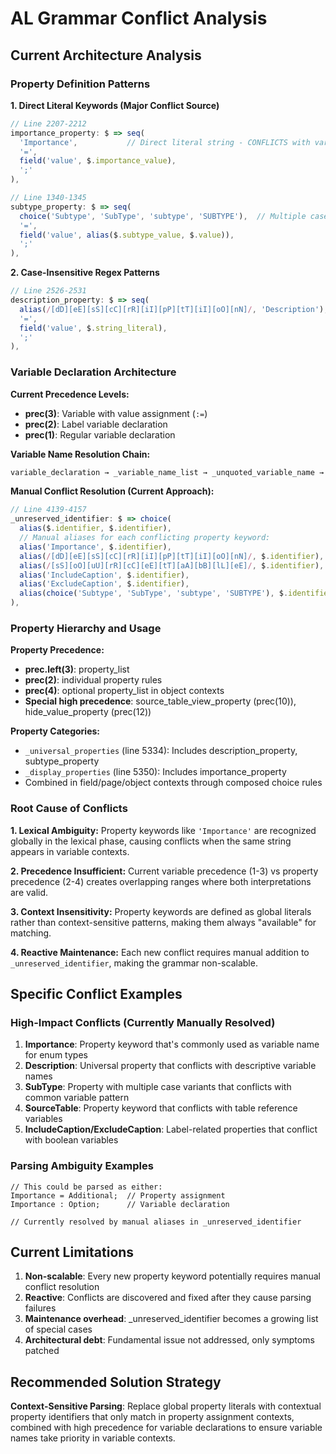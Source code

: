 # AL Grammar Conflict Analysis

## Current Architecture Analysis

### Property Definition Patterns

**1. Direct Literal Keywords (Major Conflict Source)**
```javascript
// Line 2207-2212
importance_property: $ => seq(
  'Importance',           // Direct literal string - CONFLICTS with variable names
  '=',
  field('value', $.importance_value),
  ';'
),

// Line 1340-1345  
subtype_property: $ => seq(
  choice('Subtype', 'SubType', 'subtype', 'SUBTYPE'),  // Multiple case variants
  '=', 
  field('value', alias($.subtype_value, $.value)),
  ';'
),
```

**2. Case-Insensitive Regex Patterns**
```javascript
// Line 2526-2531
description_property: $ => seq(
  alias(/[dD][eE][sS][cC][rR][iI][pP][tT][iI][oO][nN]/, 'Description'),
  '=',
  field('value', $.string_literal),
  ';'
),
```

### Variable Declaration Architecture

**Current Precedence Levels:**
- **prec(3)**: Variable with value assignment (`:=`)
- **prec(2)**: Label variable declaration  
- **prec(1)**: Regular variable declaration

**Variable Name Resolution Chain:**
```javascript
variable_declaration → _variable_name_list → _unquoted_variable_name → _unreserved_identifier
```

**Manual Conflict Resolution (Current Approach):**
```javascript
// Line 4139-4157
_unreserved_identifier: $ => choice(
  alias($.identifier, $.identifier),
  // Manual aliases for each conflicting property keyword:
  alias('Importance', $.identifier),                                      // Importance property
  alias(/[dD][eE][sS][cC][rR][iI][pP][tT][iI][oO][nN]/, $.identifier),   // Description property
  alias(/[sS][oO][uU][rR][cC][eE][tT][aA][bB][lL][eE]/, $.identifier),   // SourceTable property
  alias('IncludeCaption', $.identifier),                                  // IncludeCaption property
  alias('ExcludeCaption', $.identifier),                                  // ExcludeCaption property
  alias(choice('Subtype', 'SubType', 'subtype', 'SUBTYPE'), $.identifier) // SubType property
),
```

### Property Hierarchy and Usage

**Property Precedence:**
- **prec.left(3)**: property_list
- **prec(2)**: individual property rules
- **prec(4)**: optional property_list in object contexts
- **Special high precedence**: source_table_view_property (prec(10)), hide_value_property (prec(12))

**Property Categories:**
- `_universal_properties` (line 5334): Includes description_property, subtype_property
- `_display_properties` (line 5350): Includes importance_property
- Combined in field/page/object contexts through composed choice rules

### Root Cause of Conflicts

**1. Lexical Ambiguity:**
Property keywords like `'Importance'` are recognized globally in the lexical phase, causing conflicts when the same string appears in variable contexts.

**2. Precedence Insufficient:**
Current variable precedence (1-3) vs property precedence (2-4) creates overlapping ranges where both interpretations are valid.

**3. Context Insensitivity:**
Property keywords are defined as global literals rather than context-sensitive patterns, making them always "available" for matching.

**4. Reactive Maintenance:**
Each new conflict requires manual addition to `_unreserved_identifier`, making the grammar non-scalable.

## Specific Conflict Examples

### High-Impact Conflicts (Currently Manually Resolved)
1. **Importance**: Property keyword that's commonly used as variable name for enum types
2. **Description**: Universal property that conflicts with descriptive variable names  
3. **SubType**: Property with multiple case variants that conflicts with common variable pattern
4. **SourceTable**: Property keyword that conflicts with table reference variables
5. **IncludeCaption/ExcludeCaption**: Label-related properties that conflict with boolean variables

### Parsing Ambiguity Examples
```al
// This could be parsed as either:
Importance = Additional;  // Property assignment
Importance : Option;      // Variable declaration

// Currently resolved by manual aliases in _unreserved_identifier
```

## Current Limitations

1. **Non-scalable**: Every new property keyword potentially requires manual conflict resolution
2. **Reactive**: Conflicts are discovered and fixed after they cause parsing failures
3. **Maintenance overhead**: _unreserved_identifier becomes a growing list of special cases
4. **Architectural debt**: Fundamental issue not addressed, only symptoms patched

## Recommended Solution Strategy

**Context-Sensitive Parsing**: Replace global property literals with contextual property identifiers that only match in property assignment contexts, combined with high precedence for variable declarations to ensure variable names take priority in variable contexts.